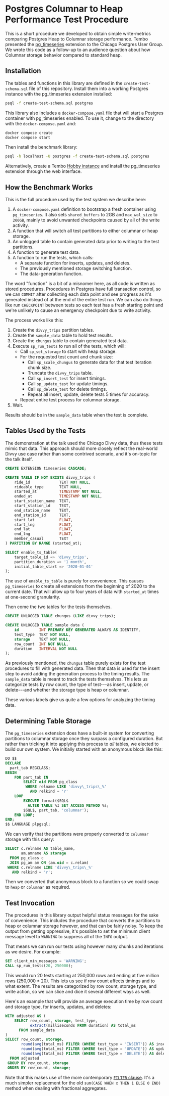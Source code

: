 # Postgres Columnar to Heap Performance Test Procedure

This is a short procedure we developed to obtain simple write-metrics comparing Postgres Heap to Columnar storage performance. Tembo presented the [pg_timeseries](https://github.com/tembo-io/pg_timeseries) extension to the Chicago Postgres User Group. We wrote this code as a follow-up to an audience question about how Columnar storage behavior compared to standard heap.

## Installation

The tables and functions in this library are defined in the `create-test-schema.sql` file of this repository. Install them into a working Postgres instance with the pg_timeseries extension installed:

```sh
psql -f create-test-schema.sql postgres
```

This library also includes a `docker-compose.yaml` file that will start a Postgres container with pg_timeseries enabled. To use it, change to the directory with the `docker-compose.yaml` and:

```sh
docker compose create
docker compose start
```

Then install the benchmark library:

```sh
psql -h localhost -U postgres -f create-test-schema.sql postgres
```

Alternatively, create a Tembo [Hobby instance](https://cloud.tembo.io/) and install the pg_timeseries extension through the web interface.

## How the Benchmark Works

This is the full procedure used by the test system we describe here:

1. A `docker-compose.yaml` definition to bootstrap a fresh container using `pg_timeseries`. It also sets `shared_buffers` to 2GB and `max_wal_size` to `200GB`, mainly to avoid unwanted checkpoints caused by all of the write activity.
2. A function that will switch all test partitions to either columnar or heap storage.
3. An unlogged table to contain generated data prior to writing to the test partitions.
4. A function to generate test data.
5. A function to run the tests, which calls:
    * A separate function for inserts, updates, and deletes.
    * The previously mentioned storage switching function.
    * The data-generation function.

The word "function" is a bit of a misnomer here, as all code is written as stored procedures. Procedures in Postgres have full transaction control, so we can `COMMIT` after collecting each data point and see progress as it's generated instead of at the end of the entire test run. We can also do things like run `CHECKPOINT` between tests so each test has a fresh starting point and we're unlikely to cause an emergency checkpoint due to write activity.

The process works like this:

1. Create the `divvy_trips` partition tables.
2. Create the `sample_data` table to hold test results.
3. Create the `chungus` table to contain generated test data.
4. Execute `sp_run_tests` to run all of the tests, which will:
   - Call `sp_set_storage` to start with heap storage.
   - For the requested test count and chunk size:
     - Call `sp_scale_chungus` to generate data for that test iteration chunk size.
     - Truncate the `divvy_trips` table.
     - Call `sp_insert_test` for insert timings.
     - Call `sp_update_test` for update timings.
     - Call `sp_delete_test` for delete timings.
     - Repeat all insert, update, delete tests 5 times for accuracy.
   - Repeat entire test process for columnar storage.
5. Wait.

Results should be in the `sample_data` table when the test is complete.

## Tables Used by the Tests

The demonstration at the talk used the Chicago Divvy data, thus these tests mimic that data. This approach should more closely reflect the real-world Divvy use case rather than some contrived scenario, and it's on-topic for the talk itself.

```sql
CREATE EXTENSION timeseries CASCADE;

CREATE TABLE IF NOT EXISTS divvy_trips (
    ride_id             TEXT NOT NULL,
    rideable_type       TEXT NULL,
    started_at          TIMESTAMP NOT NULL,
    ended_at            TIMESTAMP NOT NULL,
    start_station_name  TEXT,
    start_station_id    TEXT,
    end_station_name    TEXT,
    end_station_id      TEXT,
    start_lat           FLOAT,
    start_lng           FLOAT,
    end_lat             FLOAT,
    end_lng             FLOAT,
    member_casual       TEXT
) PARTITION BY RANGE (started_at);

SELECT enable_ts_table(
    target_table_id => 'divvy_trips',
    partition_duration => '1 month',
    initial_table_start => '2020-01-01'
);
```

The use of `enable_ts_table` is purely for convenience. This causes `pg_timeseries` to create all extensions from the beginning of 2020 to the current date. That will allow up to four years of data with `started_at` times at one-second granularity.

Then come the two tables for the tests themselves.

```sql
CREATE UNLOGGED TABLE chungus (LIKE divvy_trips);

CREATE UNLOGGED TABLE sample_data (
    id         INT PRIMARY KEY GENERATED ALWAYS AS IDENTITY,
    test_type  TEXT NOT NULL,
    storage    TEXT NOT NULL,
    row_count  INT NOT NULL,
    duration   INTERVAL NOT NULL
);
```

As previously mentioned, the `chungus` table purely exists for the test procedures to fill with generated data. Then that data is used for the insert step to avoid adding the generation process to the timing results. The `sample_data` table is meant to track the tests themselves. This lets us categorize tests by row count, the type of test---as insert, update, or delete---and whether the storage type is heap or columnar.

These various labels give us quite a few options for analyzing the timing data.

## Determining Table Storage

The `pg_timeseries` extension does have a built-in system for converting partitions to columnar storage once they surpass a configured duration. But rather than tricking it into applying this process to _all_ tables, we elected to build our own system. We initially started with an anonymous block like this:

```sql
DO $$
DECLARE
  part_tab REGCLASS;
BEGIN
    FOR part_tab IN 
        SELECT oid FROM pg_class
         WHERE relname LIKE 'divvy\_trips\_%'
           AND relkind = 'r'
    LOOP
        EXECUTE format($SQL$
          ALTER TABLE %I SET ACCESS METHOD %s;
        $SQL$, part_tab, 'columnar');
    END LOOP;
END;
$$ LANGUAGE plpgsql;
```

We can verify that the partitions were properly converted to `columnar` storage with this query:

```sql
SELECT c.relname AS table_name, 
       am.amname AS storage
  FROM pg_class c
  JOIN pg_am am ON (am.oid = c.relam)
 WHERE c.relname LIKE 'divvy\_trips\_%'
   AND relkind = 'r';
```

Then we converted that anonymous block to a function so we could swap to `heap` or `columnar` as required.

## Test Invocation

The procedures in this library output helpful status messages for the sake of convenience. This includes the procedure that converts the partitions to heap or columnar storage however, and that can be fairly noisy. To keep the output from getting oppressive, it's possible to set the minimum client message level to `WARNING` to suppress all of the `INFO` output.

That means we can run our tests using however many chunks and iterations as we desire. For example:

```sql
SET client_min_messages = 'WARNING';
CALL sp_run_tests(20, 250000);
```

This would run 20 tests starting at 250,000 rows and ending at five million rows (250,000 * 20). This lets us see if row count affects timings and to what extent. The results are categorized by row count, storage type, and write action, so we can slice and dice it several different ways as well.

Here's an example that will provide an average execution time by row count and storage type, for inserts, updates, and deletes:

```sql
WITH adjusted AS (
    SELECT row_count, storage, test_type,
           extract(milliseconds FROM duration) AS total_ms
      FROM sample_data
)
SELECT row_count, storage,
       round(avg(total_ms) FILTER (WHERE test_type = 'INSERT')) AS insert_ms,
       round(avg(total_ms) FILTER (WHERE test_type = 'UPDATE')) AS update_ms,
       round(avg(total_ms) FILTER (WHERE test_type = 'DELETE')) AS delete_ms
  FROM adjusted
 GROUP BY row_count, storage
 ORDER BY row_count, storage;
```

Note that this makes use of the more contemporary [`FILTER` clause](https://www.postgresql.org/docs/current/sql-expressions.html#SYNTAX-AGGREGATES). It's a much simpler replacement for the old `sum(CASE WHEN x THEN 1 ELSE 0 END)` method when dealing with fractional aggregates.

